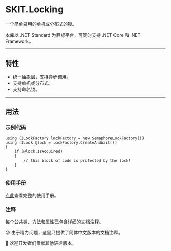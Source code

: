 # SKIT.Locking

一个简单易用的单机或分布式的锁。

本库以 .NET Standard 为目标平台，可同时支持 .NET Core 和 .NET Framework。

---

## 特性

* 统一抽象层，支持异步调用。
* 支持单机或分布式。
* 支持命名锁。

---

## 用法

### 示例代码

``` CSharp
using (ILockFactory lockFactory = new SemaphoreLockFactory()) 
using (ILock @lock = lockFactory.CreateAndWait())
{
    if (@lock.IsAcquired)
    {
        // this block of code is protected by the lock!
    }
}
```

### 使用手册

[点此](./Guidance.md)查看完整的使用手册。

### 注释

每个公共类、方法和属性已包含详细的文档注释。

😟 由于精力问题，这里只提供了简体中文版本的文档注释。

🙂 欢迎开发者们贡献其他语言版本。